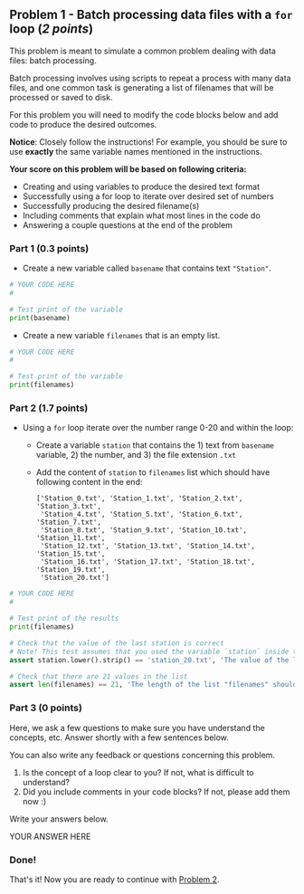 ## Problem 1 - Batch processing data files with a `for` loop (*2 points*)

This problem is meant to simulate a common problem dealing with data files: batch processing.

Batch processing involves using scripts to repeat a process with many data files, and one common task is generating a list of filenames that will be processed or saved to disk.

For this problem you will need to modify the code blocks below and add code to produce the desired outcomes. 

**Notice**: Closely follow the instructions! For example, you should be sure to use **exactly** the same variable names mentioned in the instructions.

**Your score on this problem will be based on following criteria:**

 - Creating and using variables to produce the desired text format
 - Successfully using a for loop to iterate over desired set of numbers
 - Successfully producing the desired filename(s)
 - Including comments that explain what most lines in the code do
 - Answering a couple questions at the end of the problem

### Part 1 (0.3 points)

- Create a new variable called `basename` that contains text `"Station"`.


```python
# YOUR CODE HERE
#
```


```python
# Test print of the variable
print(basename)
```


- Create a new variable `filenames` that is an empty list.


```python
# YOUR CODE HERE
#
```


```python
# Test print of the variable
print(filenames)
```

### Part 2 (1.7 points)

- Using a `for` loop iterate over the number range 0-20 and within the loop:
    - Create a variable `station` that contains the 1) text from `basename` variable, 2) the number, and 3) the file extension `.txt`  
    - Add the content of `station` to `filenames` list which should have following content in the end:

      ```
      ['Station_0.txt', 'Station_1.txt', 'Station_2.txt', 'Station_3.txt',
       'Station_4.txt', 'Station_5.txt', 'Station_6.txt', 'Station_7.txt',
       'Station_8.txt', 'Station_9.txt', 'Station_10.txt', 'Station_11.txt',
       'Station_12.txt', 'Station_13.txt', 'Station_14.txt', 'Station_15.txt',
       'Station_16.txt', 'Station_17.txt', 'Station_18.txt', 'Station_19.txt',
       'Station_20.txt']
      ```


```python
# YOUR CODE HERE
#
```


```python
# Test print of the results
print(filenames)
```


```python
# Check that the value of the last station is correct
# Note! This test assumes that you used the variable `station` inside the for-loop
assert station.lower().strip() == 'station_20.txt', 'The value of the last station is not correct'
```


```python
# Check that there are 21 values in the list
assert len(filenames) == 21, 'The length of the list "filenames" should be 21'
```

### Part 3 (0 points)

Here, we ask a few questions to make sure you have understand the concepts, etc. Answer shortly with a few sentences below.

You can also write any feedback or questions concerning this problem.

1. Is the concept of a loop clear to you? If not, what is difficult to understand?
2. Did you include comments in your code blocks? If not, please add them now :)
  
Write your answers below.

YOUR ANSWER HERE

### Done!

That's it! Now you are ready to continue with [Problem 2](Exercise-3-problem-2.ipynb).
